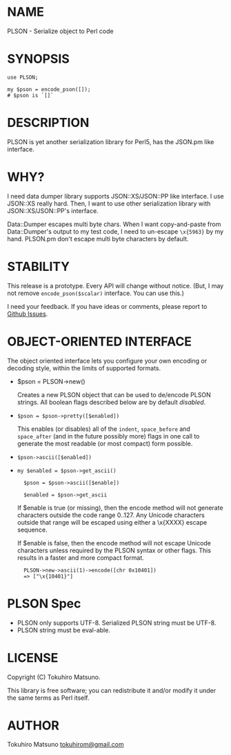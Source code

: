 # NAME

PLSON - Serialize object to Perl code

# SYNOPSIS

    use PLSON;

    my $pson = encode_pson([]);
    # $pson is `[]`

# DESCRIPTION

PLSON is yet another serialization library for Perl5, has the JSON.pm like interface.

# WHY?

I need data dumper library supports JSON::XS/JSON::PP like interface.
I use JSON::XS really hard. Then, I want to use other serialization library with JSON::XS/JSON::PP's interface.

Data::Dumper escapes multi byte chars. When I want copy-and-paste from Data::Dumper's output to my test code, I need to un-escape `\x{5963}` by my hand. PLSON.pm don't escape multi byte characters by default.

# STABILITY

This release is a prototype. Every API will change without notice.
(But, I may not remove `encode_pson($scalar)` interface. You can use this.)

I need your feedback. If you have ideas or comments, please report to [Github Issues](https://github.com/tokuhirom/PLSON/issues).

# OBJECT-ORIENTED INTERFACE

The object oriented interface lets you configure your own encoding or
decoding style, within the limits of supported formats.

- $pson = PLSON->new()

    Creates a new PLSON object that can be used to de/encode PLSON
    strings. All boolean flags described below are by default _disabled_.

- `$pson = $pson->pretty([$enabled])`

    This enables (or disables) all of the `indent`, `space_before` and
    `space_after` (and in the future possibly more) flags in one call to
    generate the most readable (or most compact) form possible.

- `$pson->ascii([$enabled])`
- `my $enabled = $pson->get_ascii()`

        $pson = $pson->ascii([$enable])

        $enabled = $pson->get_ascii

    If $enable is true (or missing), then the encode method will not generate characters outside
    the code range 0..127. Any Unicode characters outside that range will be escaped using either
    a \\x{XXXX} escape sequence.

    If $enable is false, then the encode method will not escape Unicode characters unless
    required by the PLSON syntax or other flags. This results in a faster and more compact format.

        PLSON->new->ascii(1)->encode([chr 0x10401])
        => ["\x{10401}"]

# PLSON Spec

- PLSON only supports UTF-8. Serialized PLSON string must be UTF-8.
- PLSON string must be eval-able.

# LICENSE

Copyright (C) Tokuhiro Matsuno.

This library is free software; you can redistribute it and/or modify
it under the same terms as Perl itself.

# AUTHOR

Tokuhiro Matsuno <tokuhirom@gmail.com>
